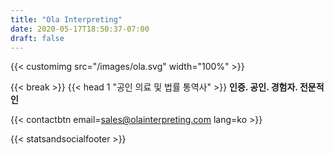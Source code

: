 ```yaml
---
title: "Ola Interpreting"
date: 2020-05-17T18:50:37-07:00
draft: false
---
```


{{< customimg src="/images/ola.svg" width="100%" >}}

{{< break >}}
{{< head 1 "공인 의료 및 법률 통역사" >}}
**인증. 공인. 경험자. 전문적인**

{{< contactbtn email=sales@olainterpreting.com lang=ko >}}

{{< statsandsocialfooter >}}
